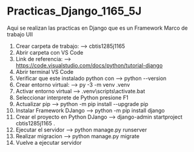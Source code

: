 # Practicas_Django_1165_5J
Aqui se realizan las practicas en Django que es un Framework Marco de trabajo UII
1. Crear carpeta de trabajo: --> cbtis1285j1165
2. Abrir carpeta con VS Code
3. Link de referencia: --> https://code.visualstudio.com/docs/python/tutorial-django
4. Abrir terminal VS Code
5. Verificar que este instalado python con --> python --version
6. Crear entorno virtual: --> py -3 -m venv .venv
7. Activar entorno virtual --> .venv\scripts\activate.bat
8. Seleccionar interprete de  Python presione F1 
9. Actualizar pip --> python -m pip install --upgrade pip
10. Instalar Framework DJango --> python -m pip install django
11. Crear el proyecto en Python DJango --> django-admin startproject cbtis1285j1165 .
12. Ejecutar el servidor  --> python manage.py runserver
13. Realizar migracion --> python manage.py migrate
14. Vuelve a ejecutar servidor 

